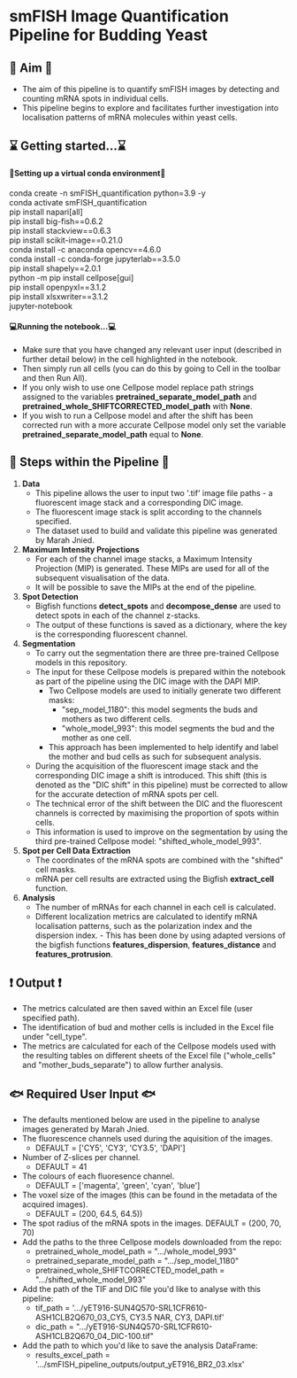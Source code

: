 # smFISH Image Quantification Pipeline for Budding Yeast

## :green_heart: Aim :green_heart:
- The aim of this pipeline is to quantify smFISH images by detecting and counting mRNA spots in individual cells. 
- This pipeline begins to explore and facilitates  further investigation into localisation patterns of mRNA molecules within yeast cells. 

## :hourglass: Getting started...:hourglass:

#### :star2:Setting up a virtual conda environment:star2:
<p>conda create -n smFISH_quantification python=3.9 -y<br>
conda activate smFISH_quantification<br>
pip install napari[all]<br>
pip install big-fish==0.6.2<br>
pip install stackview==0.6.3<br>
pip install scikit-image==0.21.0<br>
conda install -c anaconda opencv==4.6.0<br>
conda install -c conda-forge jupyterlab==3.5.0<br>
pip install shapely==2.0.1<br>
python -m pip install cellpose[gui]<br>
pip install openpyxl==3.1.2<br>
pip install xlsxwriter==3.1.2<br>
jupyter-notebook</p>

#### :computer:Running the notebook...:computer:
- Make sure that you have changed any relevant user input (described in further detail below) in the cell highlighted in the notebook. 
- Then simply run all cells (you can do this by going to Cell in the toolbar and then Run All). 
- If you only wish to use one Cellpose model replace path strings assigned to the variables **pretrained_separate_model_path** and **pretrained_whole_SHIFTCORRECTED_model_path** with **None**. 
- If you wish to run a Cellpose model and after the shift has been corrected run with a more accurate Cellpose model only set the variable **pretrained_separate_model_path** equal to **None**. 


## :raised_hands: Steps within the Pipeline :raised_hands:
1. **Data**
	- This pipeline allows the user to input two '.tif' image file paths - a fluorescent image stack and a corresponding DIC image. 
	- The fluorescent image stack is split according to the channels specified. 
	- The dataset used to build and validate this pipeline was generated by Marah Jnied.
2.  **Maximum Intensity Projections**
	- For each of the channel image stacks, a Maximum Intensity Projection (MIP) is generated. These MIPs are used for all of the subsequent visualisation of the data. 
	- It will be possible to save the MIPs at the end of the pipeline. 
3. **Spot Detection**
	- Bigfish functions **detect_spots** and **decompose_dense** are used to detect spots in each of the channel z-stacks. 
	- The output of these functions is saved as a dictionary, where the key is the corresponding fluorescent channel.
4. **Segmentation**
	- To carry out the segmentation there are three pre-trained Cellpose models in this repository. 
	- The input for these Cellpose models is prepared within the notebook as part of the pipeline using the DIC image with the DAPI MIP. 
		- Two Cellpose models are used to initially generate two different masks:
			- "sep_model_1180": this model segments the buds and mothers as two different cells. 
			- "whole_model_993": this model segments the bud and the mother as one cell. 
		- This approach has been implemented to help identify and label the mother and bud cells as such for subsequent analysis. 
	- During the acquisition of the fluorescent image stack and the corresponding DIC image a shift is introduced. This shift (this is denoted as the "DIC shift" in this pipeline) must be corrected to allow for the accurate detection of mRNA spots per cell. 
	- The technical error of the shift between the DIC and the fluorescent channels is corrected by maximising the proportion of spots within cells. 
	- This information is used to improve on the segmentation by using the third pre-trained Cellpose model: "shifted_whole_model_993". 
5. **Spot per Cell Data Extraction**
	- The coordinates of the mRNA spots are combined with the "shifted" cell masks. 
	- mRNA per cell results are extracted using the Bigfish **extract_cell** function. 
6. **Analysis**
	- The number of mRNAs for each channel in each cell is calculated. 
	- Different localization metrics are calculated to identify mRNA localisation patterns, such as the polarization index and the dispersion index. 		- This has been done by using adapted versions of the bigfish functions **features_dispersion**, **features_distance** and **features_protrusion**.  

## :heavy_exclamation_mark: Output :heavy_exclamation_mark:
- The metrics calculated are then saved within an Excel file (user specified path). 
- The identification of bud and mother cells is included in the Excel file under "cell_type". 
- The metrics are calculated for each of the Cellpose models used with the resulting tables on different sheets of the Excel file ("whole_cells" and "mother_buds_separate") to allow further analysis.
 
## :fish: Required User Input :fish:
- The defaults mentioned below are used in the pipeline to analyse images generated by Marah Jnied.
- The fluorescence channels used during the aquisition of the images. 
	- DEFAULT = ['CY5', 'CY3', 'CY3.5', 'DAPI']
- Number of Z-slices per channel. 
	- DEFAULT = 41
- The colours of each fluoresence channel. 
	- DEFAULT = ['magenta', 'green', 'cyan', 'blue']
- The voxel size of the images (this can be found in the metadata of the acquired images). 
	- DEFAULT = (200, 64.5, 64.5))
-  The spot radius of the mRNA spots in the images. DEFAULT = (200, 70, 70)
-  Add the paths to the three Cellpose models downloaded from the repo:
	- pretrained_whole_model_path = ".../whole_model_993"
	- pretrained_separate_model_path = ".../sep_model_1180"
	- pretrained_whole_SHIFTCORRECTED_model_path = ".../shifted_whole_model_993"
- Add the path of the TIF and DIC file you'd like to analyse with this pipeline:
	- tif_path = '.../yET916-SUN4Q570-SRL1CFR610-ASH1CLB2Q670_03_CY5, CY3.5 NAR, CY3, DAPI.tif'
	- dic_path = ".../yET916-SUN4Q570-SRL1CFR610-ASH1CLB2Q670_04_DIC-100.tif"
- Add the path to which you'd like to save the analysis DataFrame:
	- results_excel_path = '.../smFISH_pipeline_outputs/output_yET916_BR2_03.xlsx'

